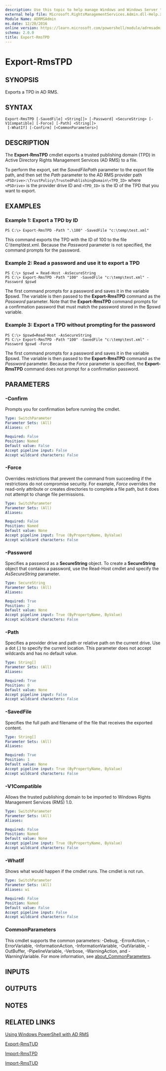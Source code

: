 ```yaml
---
description: Use this topic to help manage Windows and Windows Server technologies with Windows PowerShell.
external help file: Microsoft.RightsManagementServices.Admin.dll-Help.xml
Module Name: ADRMSAdmin
ms.date: 12/20/2016
online version: https://learn.microsoft.com/powershell/module/adrmsadmin/export-rmstpd?view=windowsserver2016-ps&wt.mc_id=ps-gethelp
schema: 2.0.0
title: Export-RmsTPD
---
```


# Export-RmsTPD

## SYNOPSIS
Exports a TPD in AD RMS.

## SYNTAX

```
Export-RmsTPD [-SavedFile] <String[]> [-Password] <SecureString> [-V1Compatible] [-Force] [-Path] <String[]>
 [-WhatIf] [-Confirm] [<CommonParameters>]
```

## DESCRIPTION
The **Export-RmsTPD** cmdlet exports a trusted publishing domain (TPD) in Active Directory Rights Management Services (AD RMS) to a file.

To perform the export, set the *SavedFilePath* parameter to the export file path, and then set the *Path* parameter to the AD RMS provider path `<PSDrive>:\TrustPolicy\TrustedPublishingDomain\<TPD_ID>` where `<PSDrive>` is the provider drive ID and `<TPD_ID>` is the ID of the TPD that you want to export.

## EXAMPLES

### Example 1: Export a TPD by ID
```
PS C:\> Export-RmsTPD -Path ".\100" -SavedFile "c:\temp\test.xml"
```

This command exports the TPD with the ID of 100 to the file C:\temp\test.xml.
Because the *Password* parameter is not specified, the command prompts for the password.

### Example 2: Read a password and use it to export a TPD
```
PS C:\> $pswd = Read-Host -AsSecureString
PS C:\> Export-RmsTPD -Path "100" -SavedFile "c:\temp\test.xml" -Password $pswd
```

The first command prompts for a password and saves it in the variable $pswd.
The variable is then passed to the **Export-RmsTPD** command as the *Password* parameter.
Note that the **Export-RmsTPD** command prompts for a confirmation password that must match the password stored in the $pswd variable.

### Example 3: Export a TPD without prompting for the password
```
PS C:\> $pswd=Read-Host -AsSecureString
PS C:\> Export-RmsTPD -Path "100" -SavedFile "c:\temp\test.xml" -Password $pswd -Force
```

The first command prompts for a password and saves it in the variable $pswd.
The variable is then passed to the **Export-RmsTPD** command as the *Password* parameter.
Because the *Force* parameter is specified, the **Export-RmsTPD** command does not prompt for a confirmation password.

## PARAMETERS

### -Confirm
Prompts you for confirmation before running the cmdlet.

```yaml
Type: SwitchParameter
Parameter Sets: (All)
Aliases: cf

Required: False
Position: Named
Default value: False
Accept pipeline input: False
Accept wildcard characters: False
```

### -Force
Overrides restrictions that prevent the command from succeeding if the restrictions do not compromise security.
For example, *Force* overrides the read-only attribute or creates directories to complete a file path, but it does not attempt to change file permissions.

```yaml
Type: SwitchParameter
Parameter Sets: (All)
Aliases: 

Required: False
Position: Named
Default value: None
Accept pipeline input: True (ByPropertyName, ByValue)
Accept wildcard characters: False
```

### -Password
Specifies a password as a **SecureString** object.
To create a **SecureString** object that contains a password, use the Read-Host cmdlet and specify the *AsSecureString* parameter.

```yaml
Type: SecureString
Parameter Sets: (All)
Aliases: 

Required: True
Position: 2
Default value: None
Accept pipeline input: True (ByPropertyName, ByValue)
Accept wildcard characters: False
```

### -Path
Specifies a provider drive and path or relative path on the current drive.
Use a dot (.) to specify the current location.
This parameter does not accept wildcards and has no default value.

```yaml
Type: String[]
Parameter Sets: (All)
Aliases: 

Required: True
Position: 0
Default value: None
Accept pipeline input: False
Accept wildcard characters: False
```

### -SavedFile
Specifies the full path and filename of the file that receives the exported content.

```yaml
Type: String[]
Parameter Sets: (All)
Aliases: 

Required: True
Position: 1
Default value: None
Accept pipeline input: True (ByPropertyName, ByValue)
Accept wildcard characters: False
```

### -V1Compatible
Allows the trusted publishing domain to be imported to Windows Rights Management Services (RMS) 1.0.

```yaml
Type: SwitchParameter
Parameter Sets: (All)
Aliases: 

Required: False
Position: Named
Default value: None
Accept pipeline input: True (ByPropertyName, ByValue)
Accept wildcard characters: False
```

### -WhatIf
Shows what would happen if the cmdlet runs.
The cmdlet is not run.

```yaml
Type: SwitchParameter
Parameter Sets: (All)
Aliases: wi

Required: False
Position: Named
Default value: False
Accept pipeline input: False
Accept wildcard characters: False
```

### CommonParameters
This cmdlet supports the common parameters: -Debug, -ErrorAction, -ErrorVariable, -InformationAction, -InformationVariable, -OutVariable, -OutBuffer, -PipelineVariable, -Verbose, -WarningAction, and -WarningVariable. For more information, see [about_CommonParameters](https://go.microsoft.com/fwlink/?LinkID=113216).

## INPUTS

## OUTPUTS

## NOTES

## RELATED LINKS

[Using Windows PowerShell with AD RMS](https://go.microsoft.com/fwlink/?LinkId=136806)

[Export-RmsTUD](./Export-RmsTUD.md)

[Import-RmsTPD](./Import-RmsTPD.md)

[Import-RmsTUD](./Import-RmsTUD.md)

